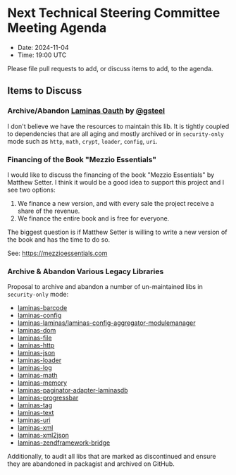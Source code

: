 # Next Technical Steering Committee Meeting Agenda

- Date: 2024-11-04
- Time: 19:00 UTC

Please file pull requests to add, or discuss items to add, to the agenda.

## Items to Discuss

### Archive/Abandon [Laminas Oauth](https://github.com/laminas/laminas-oauth) by [@gsteel](https://github.com/gsteel)

I don't believe we have the resources to maintain this lib.
It is tightly coupled to dependencies that are all aging and mostly archived or in `security-only` mode such as `http`, `math`, `crypt`, `loader`, `config`, `uri`.

### Financing of the Book "Mezzio Essentials"

I would like to discuss the financing of the book "Mezzio Essentials" by Matthew Setter.
I think it would be a good idea to support this project and I see two options:

1. We finance a new version, and with every sale the project receive a share of the revenue.
2. We finance the entire book and is free for everyone.

The biggest question is if Matthew Setter is willing to write a new version of the book and has the time to do so.

See: https://mezzioessentials.com

### Archive & Abandon Various Legacy Libraries

Proposal to archive and abandon a number of un-maintained libs in `security-only` mode:

- [laminas-barcode](https://github.com/laminas/laminas-barcode)
- [laminas-config](https://github.com/laminas/laminas-config)
- [laminas-laminas/laminas-config-aggregator-modulemanager](https://github.com/laminas/laminas-laminas/laminas-config-aggregator-modulemanager)
- [laminas-dom](https://github.com/laminas/laminas-dom)
- [laminas-file](https://github.com/laminas/laminas-file)
- [laminas-http](https://github.com/laminas/laminas-http)
- [laminas-json](https://github.com/laminas/laminas-json)
- [laminas-loader](https://github.com/laminas/laminas-loader)
- [laminas-log](https://github.com/laminas/laminas-log)
- [laminas-math](https://github.com/laminas/laminas-math)
- [laminas-memory](https://github.com/laminas/laminas-memory)
- [laminas-paginator-adapter-laminasdb](https://github.com/laminas/laminas-paginator-adapter-laminasdb)
- [laminas-progressbar](https://github.com/laminas/laminas-progressbar)
- [laminas-tag](https://github.com/laminas/laminas-tag)
- [laminas-text](https://github.com/laminas/laminas-text)
- [laminas-uri](https://github.com/laminas/laminas-uri)
- [laminas-xml](https://github.com/laminas/laminas-xml)
- [laminas-xml2json](https://github.com/laminas/laminas-xml2json)
- [laminas-zendframework-bridge](https://github.com/laminas/laminas-zendframework-bridge)

Additionally, to audit all libs that are marked as discontinued and ensure they are abandoned in packagist and archived on GitHub.

